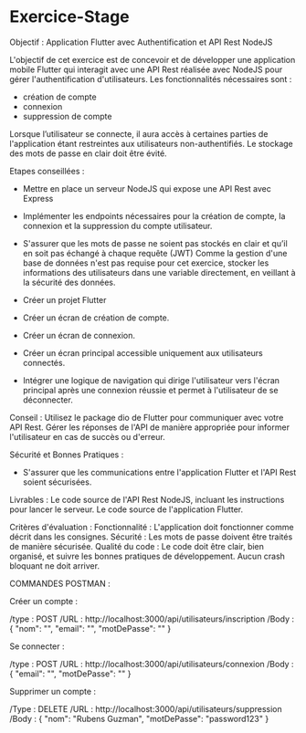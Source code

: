 # Exercice-Stage

Objectif : Application Flutter avec Authentification et API Rest NodeJS

L'objectif de cet exercice est de concevoir et de développer une application mobile Flutter qui interagit avec une API Rest réalisée avec NodeJS pour gérer l'authentification d'utilisateurs. Les fonctionnalités nécessaires sont : 
- création de compte
- connexion
- suppression de compte

Lorsque l’utilisateur se connecte, il aura accès à certaines parties de l'application étant restreintes aux utilisateurs non-authentifiés. 
Le stockage des mots de passe en clair doit être évité.

Etapes conseillées :

- Mettre en place un serveur NodeJS qui expose une API Rest avec Express
- Implémenter les endpoints nécessaires pour la création de compte, la connexion et la suppression du compte utilisateur.
- S'assurer que les mots de passe ne soient pas stockés en clair et qu’il en soit pas échangé à chaque requête (JWT)
Comme la gestion d'une base de données n'est pas requise pour cet exercice, stocker les informations des utilisateurs dans une variable directement, en veillant à la sécurité des données.

- Créer un projet Flutter
- Créer un écran de création de compte.
- Créer un écran de connexion.
- Créer un écran principal accessible uniquement aux utilisateurs connectés.
- Intégrer une logique de navigation qui dirige l'utilisateur vers l'écran principal après une connexion réussie et permet à l'utilisateur de se déconnecter.

Conseil : Utilisez le package dio de Flutter pour communiquer avec votre API Rest. 
Gérer les réponses de l'API de manière appropriée pour informer l'utilisateur en cas de succès ou d'erreur.

Sécurité et Bonnes Pratiques :
- S'assurer que les communications entre l'application Flutter et l'API Rest soient sécurisées.

Livrables :
Le code source de l'API Rest NodeJS, incluant les instructions pour lancer le serveur.
Le code source de l'application Flutter.


Critères d'évaluation :
Fonctionnalité : L'application doit fonctionner comme décrit dans les consignes.
Sécurité : Les mots de passe doivent être traités de manière sécurisée.
Qualité du code : Le code doit être clair, bien organisé, et suivre les bonnes pratiques de développement. Aucun crash bloquant ne doit arriver.



COMMANDES POSTMAN :

Créer un compte :

/type : POST
/URL : http://localhost:3000/api/utilisateurs/inscription
/Body : 
{
    "nom": "",
    "email": "",
    "motDePasse": ""
}

Se connecter :

/type : POST
/URL : http://localhost:3000/api/utilisateurs/connexion
/Body : 
{
    "email": "",
    "motDePasse": ""
}

Supprimer un compte : 

/Type : DELETE
/URL : http://localhost:3000/api/utilisateurs/suppression
/Body : 
{
    "nom": "Rubens Guzman",
    "motDePasse": "password123"
}
